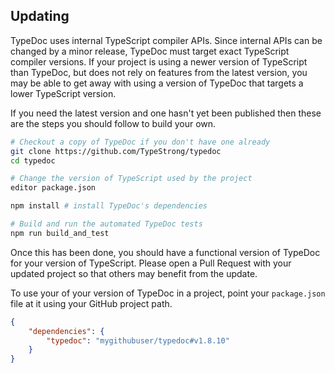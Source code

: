 
## Updating
TypeDoc uses internal TypeScript compiler APIs. Since internal APIs can be changed by a minor
release, TypeDoc must target exact TypeScript compiler versions. If your project is using a newer
version of TypeScript than TypeDoc, but does not rely on features from the latest version, you
may be able to get away with using a version of TypeDoc that targets a lower TypeScript version.

If you need the latest version and one hasn't yet been published then these are the steps
you should follow to build your own.

```bash
# Checkout a copy of TypeDoc if you don't have one already
git clone https://github.com/TypeStrong/typedoc
cd typedoc

# Change the version of TypeScript used by the project
editor package.json

npm install # install TypeDoc's dependencies

# Build and run the automated TypeDoc tests
npm run build_and_test
```

Once this has been done, you should have a functional version of TypeDoc for
your version of TypeScript. Please open a Pull Request with your updated project
so that others may benefit from the update.

To use your of your version of TypeDoc in a project, point your `package.json`
file at it using your GitHub project path.

```json
{
    "dependencies": {
        "typedoc": "mygithubuser/typedoc#v1.8.10"
    }
}
```
